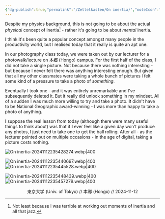 ```yaml
---
{"dg-publish":true,"permalink":"/Zettelkasten/On inertia/","noteIcon":"2","created":"2024-11-12T23:45:38.333+09:00","updated":"2024-11-14T09:14:34.400+09:00"}
---
```



Despite my physics background, this is not going to be about the actual *physical* concept of inertia[^1] - rather it's going to be about *mental* inertia.

I think it's been quite a popular concept amongst many people in the productivity world, but I realised today that it really is quite an apt one.

In our photography class today, we were taken out by our lecturer for a photowalk/lecture on 本郷 (Hongo) campus. For the first half of the class, I did not take a single picture. Not because there was nothing interesting - but because I never felt there was anything interesting enough. But given that all my other classmates were taking a whole bunch of pictures I felt some kind of a pressure to take a photo of *something*.

Eventually I took one - and it was entirely unremarkable and I've subsequently deleted it. But it really did unlock something in my mindset. All of a sudden I was much more willing to try and take a photo. It didn't have to be National Geographic award-winning - I was more than happy to take a photo of anything.

I suppose the real lesson from today (although there were many useful things to think about) was that if I ever feel like a given day won't produce any photos, I just need to take one to get the ball rolling. After all - as the lecturer pointed out on multiple occasions - in the age of digital, taking a picture costs nothing.

![On inertia-20241112235428274.webp|400](/img/user/Images/On%20inertia-20241112235428274.webp)

![On inertia-20241112235440697.webp|400](/img/user/Images/On%20inertia-20241112235440697.webp)
![On inertia-20241112235445528.webp|400](/img/user/Images/On%20inertia-20241112235445528.webp)

![On inertia-20241112235448439.webp|400](/img/user/Images/On%20inertia-20241112235448439.webp)
![On inertia-20241112235457279.webp|400](/img/user/Images/On%20inertia-20241112235457279.webp)
<div align="center">東京大学 (Univ. of Tokyo) // 本郷 (Hongo) // 2024-11-12</div>

[^1]: Not least because I was terrible at working out moments of inertia and all that jazz.